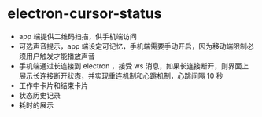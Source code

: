 # electron-cursor-status

- app 端提供二维码扫描，供手机端访问
- 可选声音提示，app 端设定可记忆，手机端需要手动开启，因为移动端限制必须用户触发才能播放声音
- 手机端通过长连接到 electron ，接受 ws 消息，如果长连接断开，则界面上展示长连接断开状态，并实现重连机制和心跳机制，心跳间隔 10 秒
- 工作中卡片和结束卡片
- 状态历史记录
- 耗时的展示
